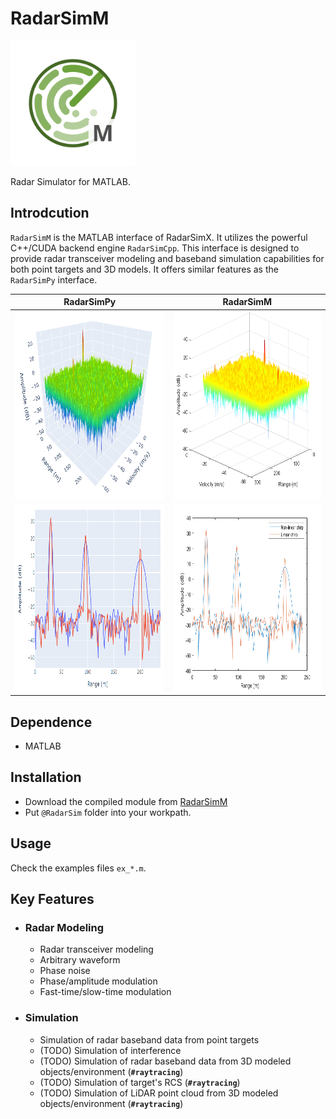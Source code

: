 # RadarSimM

<img src="./assets/radarsimm.svg" alt="logo" width="200"/>

Radar Simulator for MATLAB.

## Introdcution

`RadarSimM` is the MATLAB interface of RadarSimX. It utilizes the powerful C++/CUDA backend engine `RadarSimCpp`. This interface is designed to provide radar transceiver modeling and baseband simulation capabilities for both point targets and 3D models. It offers similar features as the `RadarSimPy` interface.

| RadarSimPy | RadarSimM |
| ---------- | --------- |
| <img src="./assets/fmcw_py.png" alt="radarsimpy" height="300"/> | <img src="./assets/fmcw_m.png" alt="radarsimpy" height="300"/> |
| <img src="./assets/arbitrary_py.png" alt="radarsimpy" height="300"/> | <img src="./assets/arbitrary_m.png" alt="radarsimpy" height="300"/> |

## Dependence

- MATLAB

## Installation

- Download the compiled module from [RadarSimM](https://radarsimx.com/product/radarsimm/)
- Put `@RadarSim` folder into your workpath.

## Usage

Check the examples files `ex_*.m`.

## Key Features

- ### Radar Modeling

  - Radar transceiver modeling
  - Arbitrary waveform
  - Phase noise
  - Phase/amplitude modulation
  - Fast-time/slow-time modulation

- ### Simulation

  - Simulation of radar baseband data from point targets
  - (TODO) Simulation of interference
  - (TODO) Simulation of radar baseband data from 3D modeled objects/environment (**`#raytracing`**)
  - (TODO) Simulation of target's RCS (**`#raytracing`**)
  - (TODO) Simulation of LiDAR point cloud from 3D modeled objects/environment (**`#raytracing`**)
